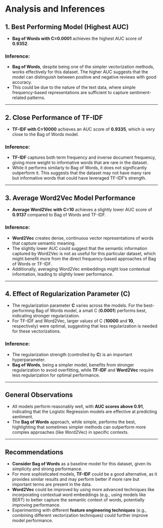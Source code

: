 # Analysis and Inferences

## 1. Best Performing Model (Highest AUC)
- **Bag of Words with C=0.0001** achieves the highest AUC score of **0.9352**.

### Inference:
- **Bag of Words**, despite being one of the simpler vectorization methods, works effectively for this dataset. The higher AUC suggests that the model can distinguish between positive and negative reviews with good accuracy. 
- This could be due to the nature of the text data, where simple frequency-based representations are sufficient to capture sentiment-related patterns.

---

## 2. Close Performance of TF-IDF
- **TF-IDF with C=10000** achieves an AUC score of **0.9335**, which is very close to the Bag of Words model.

### Inference:
- **TF-IDF** captures both term frequency and inverse document frequency, giving more weight to informative words that are rare in the dataset. 
- While it performs similarly to Bag of Words, it does not significantly outperform it. This suggests that the dataset may not have many rare but informative words that could have leveraged TF-IDF’s strength.

---

## 3. Average Word2Vec Model Performance
- **Average Word2Vec with C=10** achieves a slightly lower AUC score of **0.9137** compared to Bag of Words and TF-IDF.

### Inference:
- **Word2Vec** creates dense, continuous vector representations of words that capture semantic meaning. 
- The slightly lower AUC could suggest that the semantic information captured by Word2Vec is not as useful for this particular dataset, which might benefit more from the direct frequency-based approaches of Bag of Words or TF-IDF. 
- Additionally, averaging Word2Vec embeddings might lose contextual information, leading to slightly lower performance.

---

## 4. Effect of Regularization Parameter (C)
- The regularization parameter **C** varies across the models. For the best-performing Bag of Words model, a small C (**0.0001**) performs best, indicating stronger regularization. 
- For TF-IDF and Word2Vec, larger values of C (**10000** and **10**, respectively) were optimal, suggesting that less regularization is needed for these vectorizations.

### Inference:
- The regularization strength (controlled by **C**) is an important hyperparameter. 
- **Bag of Words**, being a simpler model, benefits from stronger regularization to avoid overfitting, while **TF-IDF** and **Word2Vec** require less regularization for optimal performance.

---

## General Observations
- All models perform reasonably well, with **AUC scores above 0.91**, indicating that the Logistic Regression models are effective at predicting sentiment.
- The **Bag of Words** approach, while simple, performs the best, highlighting that sometimes simpler methods can outperform more complex approaches (like Word2Vec) in specific contexts.

---

## Recommendations
- **Consider Bag of Words** as a baseline model for this dataset, given its simplicity and strong performance.
- For more sophisticated models, **TF-IDF** could be a good alternative, as it provides similar results and may perform better if more rare but important terms are present in the data.
- **Word2Vec** could be improved by using more advanced techniques like incorporating contextual word embeddings (e.g., using models like BERT) to better capture the semantic context of words, potentially improving performance.
- Experimenting with different **feature engineering techniques** (e.g., combining different vectorization techniques) could further improve model performance.
